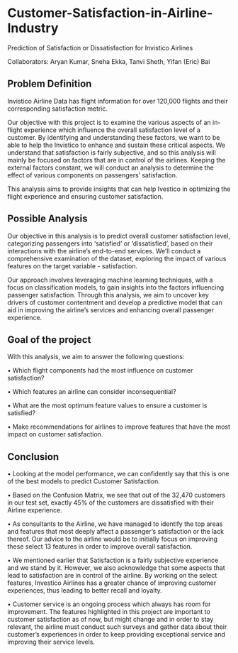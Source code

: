# Customer-Satisfaction-in-Airline-Industry
Prediction of Satisfaction or Dissatisfaction for Invistico Airlines

Collaborators: Aryan Kumar, Sneha Ekka, Tanvi Sheth, Yifan (Eric) Bai

## Problem Definition

Invistico Airline Data has flight information for over 120,000 flights and their corresponding satisfaction metric.

Our objective with this project is to examine the various aspects of an in-flight experience which influence the overall satisfaction level of a customer. By identifying and understanding these factors, we want to be able to help the Invistico to enhance and sustain these critical aspects. We understand that satisfaction is fairly subjective, and so this analysis will mainly be focused on factors that are in control of the airlines. Keeping the external factors constant, we will conduct an analysis to determine the effect of various components on passengers’ satisfaction.

This analysis aims to provide insights that can help Ivestico in optimizing the flight experience and ensuring customer satisfaction.

## Possible Analysis

Our objective in this analysis is to predict overall customer satisfaction level, categorizing passengers into ‘satisfied’ or ‘dissatisfied’, based on their interactions with the airline’s end-to-end services. We’ll conduct a comprehensive examination of the dataset, exploring the impact of various features on the target variable - satisfaction.

Our approach involves leveraging machine learning techniques, with a focus on classification models, to gain insights into the factors influencing passenger satisfaction. Through this analysis, we aim to uncover key drivers of customer contentment and develop a predictive model that can aid in improving the airline’s services and enhancing overall passenger experience.

## Goal of the project

With this analysis, we aim to answer the following questions:

• Which flight components had the most influence on customer satisfaction?

• Which features an airline can consider inconsequential?

• What are the most optimum feature values to ensure a customer is satisfied?

• Make recommendations for airlines to improve features that have the most impact on customer satisfaction.

## Conclusion

• Looking at the model performance, we can confidently say that this is one of the best models to predict Customer Satisfaction.

• Based on the Confusion Matrix, we see that out of the 32,470 customers in our test set, exactly 45% of the customers are dissatisfied with their Airline experience.

• As consultants to the Airline, we have managed to identify the top areas and features that most deeply affect a passenger’s satisfaction or the lack thereof. Our advice to the airline would be to initially focus on improving these select 13 features in order to improve overall satisfaction.

• We mentioned earlier that Satisfaction is a fairly subjective experience and we stand by it. However, we also acknowledge that some aspects that lead to satisfaction are in control of the airline. By working on the select features, Investico Airlines has a greater chance of improving customer experiences, thus leading to better recall and loyalty.

• Customer service is an ongoing process which always has room for improvement. The features highlighted in this project are important to customer satisfaction as of now, but might change and in order to stay relevant, the airline must conduct such surveys and gather data about their customer’s experiences in order to keep providing exceptional service and improving their service levels.
